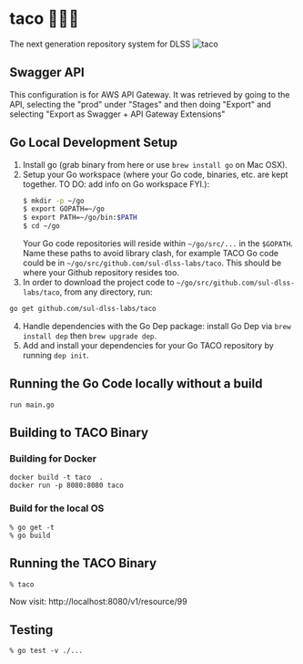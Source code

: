 # taco 🌮🌮🌮
The next generation repository system for DLSS
![taco](https://user-images.githubusercontent.com/92044/34897877-016a4e36-f7b6-11e7-80e3-4edecfb2f89d.gif)

## Swagger API

This configuration is for AWS API Gateway.  It was retrieved by going to the API, selecting the "prod" under "Stages" and then doing "Export" and selecting "Export as Swagger + API Gateway Extensions"

## Go Local Development Setup

1. Install go (grab binary from here or use `brew install go` on Mac OSX).
2. Setup your Go workspace (where your Go code, binaries, etc. are kept together. TO DO: add info on Go workspace FYI.):
    ```bash
    $ mkdir -p ~/go
    $ export GOPATH=~/go
    $ export PATH=~/go/bin:$PATH
    $ cd ~/go
    ```
    Your Go code repositories will reside within `~/go/src/...` in the `$GOPATH`. Name these paths to avoid library clash, for example TACO Go code could be in `~/go/src/github.com/sul-dlss-labs/taco`. This should be where your Github repository resides too.
3. In order to download the project code to `~/go/src/github.com/sul-dlss-labs/taco`, from any directory, run:
```bash
go get github.com/sul-dlss-labs/taco
```
4. Handle dependencies with the Go Dep package: install Go Dep via `brew install dep` then `brew upgrade dep`.
5. Add and install your dependencies for your Go TACO repository by running `dep init`.

## Running the Go Code locally without a build


```shell
run main.go
```

## Building to TACO Binary

### Building for Docker
```shell
docker build -t taco  .
docker run -p 8080:8080 taco
```

### Build for the local OS
```shell
% go get -t
% go build
```

## Running the TACO Binary

```shell
% taco
```

Now visit: http://localhost:8080/v1/resource/99

## Testing

```shell
% go test -v ./...
```
